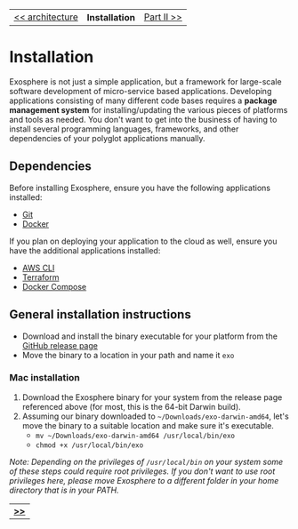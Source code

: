 <table>
  <tr>
    <td><a href="02_architecture.md">&lt;&lt; architecture</a></td>
    <th>Installation</th>
    <td><a href="../part_2/readme.md">Part II &gt;&gt;</a></td>
  </tr>
</table>


# Installation

Exosphere is not just a simple application,
but a framework for large-scale software development of micro-service based applications.
Developing applications consisting of many different code bases requires
a __package management system__ for installing/updating the various pieces of platforms and tools as needed.
  You don't want to get into the business of having to install several programming languages,
  frameworks, and other dependencies of your polyglot applications manually.

## Dependencies

Before installing Exosphere, ensure you have the following applications installed:
 * [Git](https://git-scm.com)
 * [Docker](https://www.docker.com)

If you plan on deploying your application to the cloud as well, ensure you have the additional applications installed:
 * [AWS CLI](https://aws.amazon.com/cli/)
 * [Terraform](https://www.terraform.io/)
 * [Docker Compose](https://docs.docker.com/compose/)

## General installation instructions

* Download and install the binary executable for your platform from the
[GitHub release page](https://github.com/Originate/exosphere/releases/latest)
* Move the binary to a location in your path and name it `exo`

### Mac installation

1. Download the Exosphere binary for your system from the release page referenced above
   (for most, this is the 64-bit Darwin build).
2. Assuming our binary downloaded to `~/Downloads/exo-darwin-amd64`,
let's move the binary to a suitable location and make sure it's executable.
   * `mv ~/Downloads/exo-darwin-amd64 /usr/local/bin/exo`
   * `chmod +x /usr/local/bin/exo`

_Note:
Depending on the privileges of `/usr/local/bin` on your system
some of these steps could require root privileges.
If you don't want to use root privileges here,
please move Exosphere to a different folder in your home directory that is in your PATH._


<table>
  <tr>
    <td><a href="../part_2/readme.md"><b>&gt;&gt;</b></td>
  </tr>
</table>
